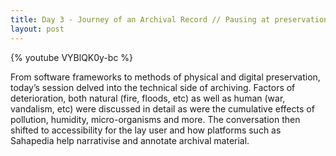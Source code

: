```yaml
---
title: Day 3 - Journey of an Archival Record // Pausing at preservation
layout: post
---
```


{% youtube VYBlQK0y-bc %}

From software frameworks to methods of physical and digital preservation, today’s session delved into the technical side of archiving. Factors of deterioration, both natural (fire, floods, etc) as well as human (war, vandalism, etc) were discussed in detail as were the cumulative effects of pollution, humidity, micro-organisms and more. The conversation then shifted to accessibility for the lay user and how platforms such as Sahapedia help narrativise and annotate archival material.
